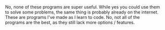 No, none of these programs are super useful. While yes you could use them to solve some problems, the same thing is probably already on the  internet.
These are programs I've made as I learn to code.
No, not all of the programs are the best, as they still lack more options / features.
